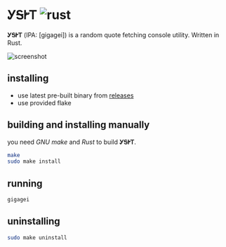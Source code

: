 # ᎩᎦᎨᎢ ![rust](https://img.shields.io/badge/-Rust-DD3516?style=for-the-badge&logo=rust)

**ᎩᎦᎨᎢ** (IPA: \[gigagei\]) is a random quote fetching console utility. Written in Rust.

![screenshot](https://i.imgur.com/TGvihR3.png)


## installing

+ use latest pre-built binary from [releases](https://github.com/q60/gigagei/releases)
+ use provided flake


## building and installing manually

you need *GNU make* and *Rust* to build **ᎩᎦᎨᎢ**.

```sh
make
sudo make install
```


## running

```sh
gigagei
```


## uninstalling

```sh
sudo make uninstall
```
